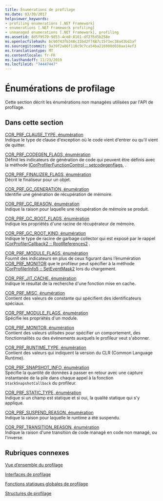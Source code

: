 ```yaml
---
title: Énumérations de profilage
ms.date: 03/30/2017
helpviewer_keywords:
- profiling enumerations [.NET Framework]
- enumerations [.NET Framework profiling]
- unmanaged enumerations [.NET Framework], profiling
ms.assetid: 8d5f9570-9853-4ce8-8101-df235d5b258e
ms.openlocfilehash: bc90743fb348c31bd2f7487c1573ec38a43bd3af
ms.sourcegitcommit: 9a39f2a06f110c9c7ca54ba216900d038aa14ef3
ms.translationtype: MT
ms.contentlocale: fr-FR
ms.lasthandoff: 11/23/2019
ms.locfileid: "74447447"
---
```

# <a name="profiling-enumerations"></a>Énumérations de profilage
Cette section décrit les énumérations non managées utilisées par l'API de profilage.  
  
## <a name="in-this-section"></a>Dans cette section  
 [COR_PRF_CLAUSE_TYPE, énumération](../../../../docs/framework/unmanaged-api/profiling/cor-prf-clause-type-enumeration.md)  
 Indique le type de clause d'exception où le code vient d'entrer ou qu'il vient de quitter.  
  
 [COR_PRF_CODEGEN_FLAGS, énumération](../../../../docs/framework/unmanaged-api/profiling/cor-prf-codegen-flags-enumeration.md)  
 Définit les indicateurs de génération de code qui peuvent être définis avec la méthode [ICorProfilerFunctionControl :: setcodegenflags,](../../../../docs/framework/unmanaged-api/profiling/icorprofilerfunctioncontrol-setcodegenflags-method.md) .  
  
 [COR_PRF_FINALIZER_FLAGS, énumération](../../../../docs/framework/unmanaged-api/profiling/cor-prf-finalizer-flags-enumeration.md)  
 Décrit le finaliseur pour un objet.  
  
 [COR_PRF_GC_GENERATION, énumération](../../../../docs/framework/unmanaged-api/profiling/cor-prf-gc-generation-enumeration.md)  
 Identifie une génération de récupération de mémoire.  
  
 [COR_PRF_GC_REASON, énumération](../../../../docs/framework/unmanaged-api/profiling/cor-prf-gc-reason-enumeration.md)  
 Indique la raison pour laquelle une récupération de mémoire se produit.  
  
 [COR_PRF_GC_ROOT_FLAGS, énumération](../../../../docs/framework/unmanaged-api/profiling/cor-prf-gc-root-flags-enumeration.md)  
 Indique les propriétés d'une racine de récupérateur de mémoire.  
  
 [COR_PRF_GC_ROOT_KIND, énumération](../../../../docs/framework/unmanaged-api/profiling/cor-prf-gc-root-kind-enumeration.md)  
 Indique le type de racine de garbage collector qui est exposé par le rappel [ICorProfilerCallback2 :: RootReferences2](../../../../docs/framework/unmanaged-api/profiling/icorprofilercallback2-rootreferences2-method.md) .  
  
 [COR_PRF_MODULE_FLAGS, énumération](../../../../docs/framework/unmanaged-api/profiling/cor-prf-high-monitor-enumeration.md)  
 Fournit des indicateurs en plus de ceux figurant dans l’énumération [COR_PRF_MONITOR](../../../../docs/framework/unmanaged-api/profiling/cor-prf-monitor-enumeration.md) que le profileur peut spécifier à la méthode [ICorProfilerInfo5 :: SetEventMask2](../../../../docs/framework/unmanaged-api/profiling/icorprofilerinfo5-seteventmask2-method.md) lors du chargement.  
  
 [COR_PRF_JIT_CACHE, énumération](../../../../docs/framework/unmanaged-api/profiling/cor-prf-jit-cache-enumeration.md)  
 Indique le résultat de la recherche d'une fonction mise en cache.  
  
 [COR_PRF_MISC, énumération](../../../../docs/framework/unmanaged-api/profiling/cor-prf-misc-enumeration.md)  
 Contient des valeurs de constante qui spécifient des identificateurs spéciaux.  
  
 [COR_PRF_MODULE_FLAGS, énumération](../../../../docs/framework/unmanaged-api/profiling/cor-prf-module-flags-enumeration.md)  
 Spécifie les propriétés d'un module.  
  
 [COR_PRF_MONITOR, énumération](../../../../docs/framework/unmanaged-api/profiling/cor-prf-monitor-enumeration.md)  
 Contient des valeurs utilisées pour spécifier un comportement, des fonctionnalités ou des événements auxquels le profileur veut s'abonner.  
  
 [COR_PRF_RUNTIME_TYPE, énumération](../../../../docs/framework/unmanaged-api/profiling/cor-prf-runtime-type-enumeration.md)  
 Contient des valeurs qui indiquent la version du CLR (Common Language Runtime).  
  
 [COR_PRF_SNAPSHOT_INFO, énumération](../../../../docs/framework/unmanaged-api/profiling/cor-prf-snapshot-info-enumeration.md)  
 Spécifie la quantité de données à passer en retour avec une capture instantanée de la pile dans chaque appel à la fonction `StackSnapshotCallback` du profileur.  
  
 [COR_PRF_STATIC_TYPE, énumération](../../../../docs/framework/unmanaged-api/profiling/cor-prf-static-type-enumeration.md)  
 Indique si un champ est statique et si oui, la qualité statique qui s'y applique.  
  
 [COR_PRF_SUSPEND_REASON, énumération](../../../../docs/framework/unmanaged-api/profiling/cor-prf-suspend-reason-enumeration.md)  
 Indique la raison pour laquelle le runtime a été suspendu.  
  
 [COR_PRF_TRANSITION_REASON, énumération](../../../../docs/framework/unmanaged-api/profiling/cor-prf-transition-reason-enumeration.md)  
 Indique la raison d'une transition de code managé en code non managé, ou l'inverse.  
  
## <a name="related-sections"></a>Rubriques connexes  
 [Vue d’ensemble du profilage](../../../../docs/framework/unmanaged-api/profiling/profiling-overview.md)  
  
 [Interfaces de profilage](../../../../docs/framework/unmanaged-api/profiling/profiling-interfaces.md)  
  
 [Fonctions statiques globales de profilage](../../../../docs/framework/unmanaged-api/profiling/profiling-global-static-functions.md)  
  
 [Structures de profilage](../../../../docs/framework/unmanaged-api/profiling/profiling-structures.md)
